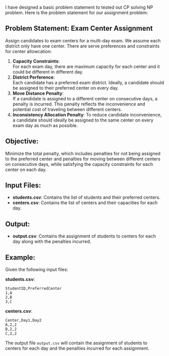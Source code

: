 I have designed a basic problem statement to tested out CP solving NP problem. Here is the problem statement for our assignment problem:

## Problem Statement: Exam Center Assignment
Assign candidates to exam centers for a multi-day exam. We assume each district only have one center. There are serve preferences and constraints for center allowcation:

1. **Capacity Constraints**:   
    For each exam day, there are maximum capacity for each center and it could be different in different day.
2. **District Perference**:  
   Each candidate has a preferred exam district. Ideally, a candidate should be assigned to their preferred center on every day.
3. **Move Distance Penalty**:  
    If a candidate is assigned to a different center on consecutive days, a penalty is incurred. This penalty reflects the inconvenience and potential cost of traveling between different centers.  
4. **Inconsistency Allocation Penalty**:
   To reduce candidate inconvenience, a candidate should ideally be assigned to the same center on every exam day as much as possible.

## Objective:
Minimize the total penalty, which includes penalties for not being assigned to the preferred center and penalties for moving between different centers on consecutive days, while satisfying the capacity constraints for each center on each day.

## Input Files:
- **students.csv**: Contains the list of students and their preferred centers.
- **centers.csv**: Contains the list of centers and their capacities for each day.

## Output:
- **output.csv**: Contains the assignment of students to centers for each day along with the penalties incurred.

## Example:
Given the following input files:

**students.csv**:
```
StudentID,PreferredCenter
1,A
2,B
3,C
```

**centers.csv**:
```
Center,Day1,Day2
A,2,2
B,2,2
C,2,2
```

The output file `output.csv` will contain the assignment of students to centers for each day and the penalties incurred for each assignment.